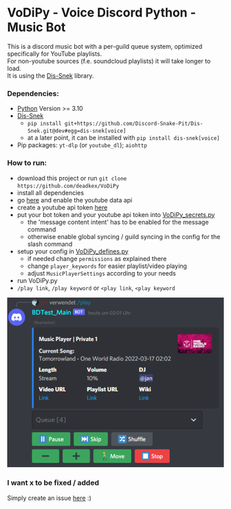 # VoDiPy - Voice Discord Python - Music Bot
This is a discord music bot with a per-guild queue system, optimized specifically for YouTube playlists.  
For non-youtube sources (f.e. soundcloud playlists) it will take longer to load.  
It is using the [Dis-Snek](https://github.com/Discord-Snake-Pit/Dis-Snek) library.

### Dependencies:
- [Python](https://www.python.org/downloads/) Version >= 3.10
- [Dis-Snek](https://github.com/Discord-Snake-Pit/Dis-Snek)
  - `pip install git+https://github.com/Discord-Snake-Pit/Dis-Snek.git@dev#egg=dis-snek[voice]`
  - at a later point, it can be installed with `pip install dis-snek[voice]` 
- Pip packages: `yt-dlp` (or `youtube_dl`); `aiohttp`

### How to run:
- download this project or run `git clone https://github.com/deadkex/VoDiPy`
- install all dependencies
- go [here](https://console.cloud.google.com/apis/library/youtube.googleapis.com) and enable the youtube data api
- create a youtube api token [here](https://console.cloud.google.com/apis/credentials)
- put your bot token and your youtube api token into [VoDiPy_secrets.py](https://github.com/deadkex/VoDiPy/blob/main/vodipy/VoDiPy_secrets.py)
  - the 'message content intent' has to be enabled for the message command
  - otherwise enable global syncing / guild syncing in the config for the slash command
- setup your config in [VoDiPy_defines.py](https://github.com/deadkex/VoDiPy/blob/main/vodipy/VoDiPy_defines.py)
  - if needed change `permissions` as explained there
  - change `player_keywords` for easier playlist/video playing
  - adjust `MusicPlayerSettings` according to your needs
- run VoDiPy.py
- `/play link`, `/play keyword` or `<play link`, `<play keyword`

![Image](Screenshot.png)

### I want x to be fixed / added
Simply create an issue [here](https://github.com/deadkex/VoDiPy/issues/new) :)